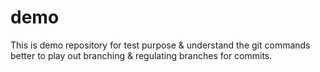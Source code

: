 # demo
This  is demo repository for test purpose &amp; understand the git commands better to play out branching & regulating branches for commits.
